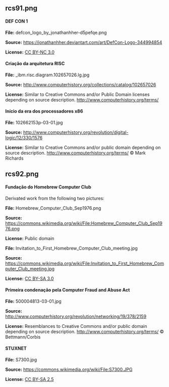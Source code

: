 ## rcs91.png

#### DEF CON 1

**File:** defcon_logo_by_jonathanhher-d5pefqe.png

**Source:** https://jonathanhher.deviantart.com/art/DefCon-Logo-344994854

**License:** [CC BY-NC 3.0](https://creativecommons.org/licenses/by-nc/3.0/)

#### Criação da arquitetura RISC

**File:** _ibm.risc.diagram.102657026.lg.jpg

**Source:** http://www.computerhistory.org/collections/catalog/102657026

**License:** Similar to Creative Commons and/or Public Domain licenses depending on source description.
http://www.computerhistory.org/terms/

#### Início da era dos processadores x86

**File:** 102662153p-03-01.jpg

**Source:** http://www.computerhistory.org/revolution/digital-logic/12/330/1576

**License:** Similar to Creative Commons and/or public domain depending on source description.
http://www.computerhistory.org/terms/
© Mark Richards

## rcs92.png

#### Fundação do Homebrew Computer Club

Derivated work from the following two pictures:

**File:** Homebrew_Computer_Club_Sep1976.png

**Source:** https://commons.wikimedia.org/wiki/File:Homebrew_Computer_Club_Sep1976.png

**License:** Public domain

**File:** Invitation_to_First_Homebrew_Computer_Club_meeting.jpg

**Source:** https://commons.wikimedia.org/wiki/File:Invitation_to_First_Homebrew_Computer_Club_meeting.jpg

**License:** [CC BY-SA 3.0](https://creativecommons.org/licenses/by-sa/3.0/deed.en)

#### Primeira condenação pela Computer Fraud and Abuse Act

**File:** 500004813-03-01.jpg

**Source:** http://www.computerhistory.org/revolution/networking/19/378/2159

**License:** Resemblances to Creative Commons and/or public domain depending on source description.
http://www.computerhistory.org/terms/
© Bettmann/Corbis

#### STUXNET

**File:** S7300.jpg

**Source:** https://commons.wikimedia.org/wiki/File:S7300.JPG

**License:** [CC BY-SA 2.5](https://creativecommons.org/licenses/by-sa/2.5/deed.en)
